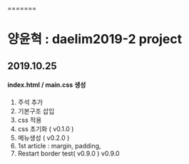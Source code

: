 =======
# 양윤혁 : daelim2019-2 project
## 2019.10.25
#### index.html / main.css 생성
1. 주석 추가 <br>
2. 기본구조 삽입
3. css 적용
4. css 초기화 ( v0.1.0 )
5. 메뉴생성 ( v0.2.0 )
6. 1st article : margin, padding, 
7. Restart
border test( v0.9.0 )
v0.9.0
